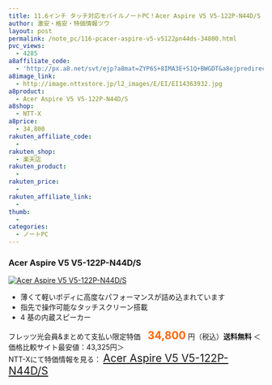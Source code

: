 ```yaml
---
title: 11.6インチ タッチ対応モバイルノートPC！Acer Aspire V5 V5-122P-N44D/S 特価34,800円！送料無料！
author: 激安・格安・特価情報ツウ
layout: post
permalink: /note_pc/116-pcacer-aspire-v5-v5122pn44ds-34800.html
pvc_views:
  - 4285
a8affiliate_code:
  - 'http://px.a8.net/svt/ejp?a8mat=ZYP6S+8IMA3E+S1Q+BWGDT&a8ejpredirect=http://nttxstore.jp/_II_QZX0007312'
a8image_link:
  - http://image.nttxstore.jp/l2_images/E/EI/EI14363932.jpg
a8product:
  - Acer Aspire V5 V5-122P-N44D/S
a8shop:
  - NTT-X
a8price:
  - 34,800
rakuten_affiliate_code:
  - 
rakuten_shop:
  - 楽天店
rakuten_product:
  - 
rakuten_price:
  - 
rakuten_affiliate_link:
  - 
thumb:
  - 
categories:
  - ノートPC
---
```

### Acer Aspire V5 V5-122P-N44D/S

<div class="img-bg2 img_L">
  <a title="Acer Aspire V5 V5-122P-N44D/S" href="http://px.a8.net/svt/ejp?a8mat=ZYP6S+8IMA3E+S1Q+BWGDT&a8ejpredirect=http://nttxstore.jp/_II_QZX0007312" target="_blank"><img src="http://i2.wp.com/image.nttxstore.jp/l2_images/E/EI/EI14363932.jpg?resize=120%2C120" border="0" alt="Acer Aspire V5 V5-122P-N44D/S" style="border: 0pt none;" data-recalc-dims="1" /></a>
</div>

<!--more-->

  * 薄くて軽いボディに高度なパフォーマンスが詰め込まれています
  * 指先で操作可能なタッチスクリーン搭載
  * 4 基の内蔵スピーカー

フレッツ光会員&#038;まとめて支払い限定特価　<span style="color: #ff6600; font-size: 150%;"><strong>34,800</strong></span> 円（税込）**送料無料** ＜価格比較サイト最安値：43,325円＞  
NTT-Xにて特価情報を見る： <span style="font-size: 150%;"><a href="http://px.a8.net/svt/ejp?a8mat=ZYP6S+8IMA3E+S1Q+BWGDT&a8ejpredirect=http://nttxstore.jp/_II_QZX0007312" target="_blank">Acer Aspire V5 V5-122P-N44D/S</a></p>